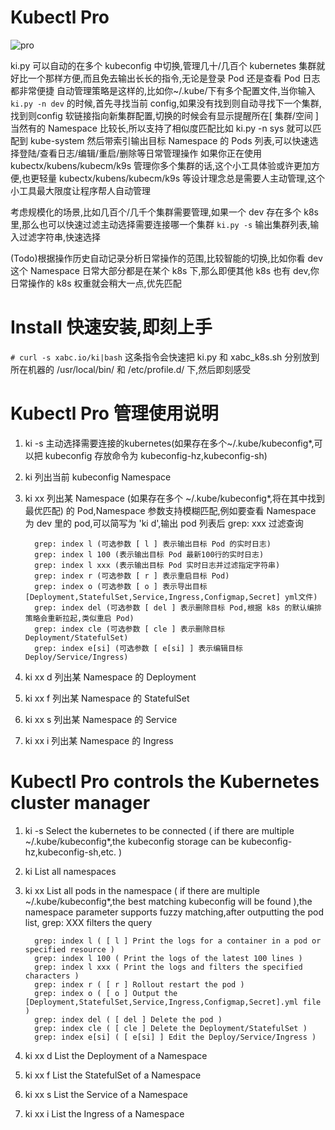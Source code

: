 # Kubectl Pro

![pro](https://filelist.cn/disk/public/ywgx/pro.gif)

ki.py 可以自动的在多个 kubeconfig 中切换,管理几十/几百个 kubernetes 集群就好比一个那样方便,而且免去输出长长的指令,无论是登录 Pod 还是查看 Pod 日志都非常便捷
自动管理策略是这样的,比如你~/.kube/下有多个配置文件,当你输入 `ki.py -n dev` 的时候,首先寻找当前 config,如果没有找到则自动寻找下一个集群,找到则config 软链接指向新集群配置,切换的时候会有显示提醒所在[ 集群/空间 ]
当然有的 Namespace 比较长,所以支持了相似度匹配比如 ki.py -n sys 就可以匹配到 kube-system
然后带索引输出目标 Namespace 的 Pods 列表,可以快速选择登陆/查看日志/编辑/重启/删除等日常管理操作
如果你正在使用 kubectx/kubens/kubecm/k9s 管理你多个集群的话,这个小工具体验或许更加方便,也更轻量
kubectx/kubens/kubecm/k9s 等设计理念总是需要人主动管理,这个小工具最大限度让程序帮人自动管理

考虑规模化的场景,比如几百个/几千个集群需要管理,如果一个 dev 存在多个 k8s 里,那么也可以快速过滤主动选择需要连接哪一个集群
`ki.py -s` 输出集群列表,输入过滤字符串,快速选择

(Todo)根据操作历史自动记录分析日常操作的范围,比较智能的切换,比如你看 dev 这个 Namespace 日常大部分都是在某个 k8s 下,那么即便其他 k8s 也有 dev,你日常操作的 k8s 权重就会稍大一点,优先匹配

# Install 快速安装,即刻上手

`# curl -s xabc.io/ki|bash`
这条指令会快速把 ki.py 和 xabc_k8s.sh 分别放到所在机器的 /usr/local/bin/ 和 /etc/profile.d/ 下,然后即刻感受

# Kubectl Pro 管理使用说明

1. ki -s 主动选择需要连接的kubernetes(如果存在多个~/.kube/kubeconfig*,可以把 kubeconfig 存放命令为 kubeconfig-hz,kubeconfig-sh)
2. ki 列出当前 kubeconfig Namespace
3. ki xx 列出某 Namespace (如果存在多个 ~/.kube/kubeconfig*,将在其中找到最优匹配) 的 Pod,Namespace 参数支持模糊匹配,例如要查看 Namespace 为 dev 里的 pod,可以简写为 'ki d',输出 pod 列表后 grep: xxx 过滤查询

         grep: index l (可选参数 [ l ] 表示输出目标 Pod 的实时日志)
         grep: index l 100 (表示输出目标 Pod 最新100行的实时日志)
         grep: index l xxx (表示输出目标 Pod 实时日志并过滤指定字符串)
         grep: index r (可选参数 [ r ] 表示重启目标 Pod)
         grep: index o (可选参数 [ o ] 表示导出目标[Deployment,StatefulSet,Service,Ingress,Configmap,Secret] yml文件)
         grep: index del (可选参数 [ del ] 表示删除目标 Pod,根据 k8s 的默认编排策略会重新拉起,类似重启 Pod)
         grep: index cle (可选参数 [ cle ] 表示删除目标 Deployment/StatefulSet)
         grep: index e[si] (可选参数 [ e[si] ] 表示编辑目标 Deploy/Service/Ingress)

4. ki xx d 列出某 Namespace 的 Deployment
5. ki xx f 列出某 Namespace 的 StatefulSet
6. ki xx s 列出某 Namespace 的 Service
7. ki xx i 列出某 Namespace 的 Ingress

# Kubectl Pro controls the Kubernetes cluster manager

1. ki -s Select the kubernetes to be connected ( if there are multiple ~/.kube/kubeconfig*,the kubeconfig storage can be kubeconfig-hz,kubeconfig-sh,etc. )
2. ki List all namespaces
3. ki xx List all pods in the namespace ( if there are multiple ~/.kube/kubeconfig*,the best matching kubeconfig will be found ),the namespace parameter supports fuzzy matching,after outputting the pod list, grep: XXX filters the query

         grep: index l ( [ l ] Print the logs for a container in a pod or specified resource )
         grep: index l 100 ( Print the logs of the latest 100 lines )
         grep: index l xxx ( Print the logs and filters the specified characters )
         grep: index r ( [ r ] Rollout restart the pod )
         grep: index o ( [ o ] Output the [Deployment,StatefulSet,Service,Ingress,Configmap,Secret].yml file )
         grep: index del ( [ del ] Delete the pod )
         grep: index cle ( [ cle ] Delete the Deployment/StatefulSet )
         grep: index e[si] ( [ e[si] ] Edit the Deploy/Service/Ingress )

4. ki xx d List the Deployment of a Namespace
5. ki xx f List the StatefulSet of a Namespace
6. ki xx s List the Service of a Namespace
7. ki xx i List the Ingress of a Namespace
